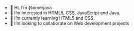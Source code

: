 - 👋 Hi, I’m @omerjava
- 👀 I’m interested in HTML5, CSS, JavaScript and Java.
- 🌱 I’m currently learning HTML5 and CSS.
- 💞️ I’m looking to collaborate on Web development projects


<!---
omerjava/omerjava is a ✨ special ✨ repository because its `README.md` (this file) appears on your GitHub profile.
You can click the Preview link to take a look at your changes.
--->
